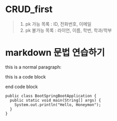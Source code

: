 CRUD_first
================

> 1. pk 가능 목록 : ID, 전화번호, 이메일
> 2. pk 불가능 목록 : 라이언, 이름, 학번, 학과/학부

markdown 문법 연습하기
===============

this is a normal paragraph:

  this is a code block

end code block


```
public class BootSpringBootApplication {
  public static void main(String[] args) {
    System.out.println("Hello, Honeymon");
  }
}
```


